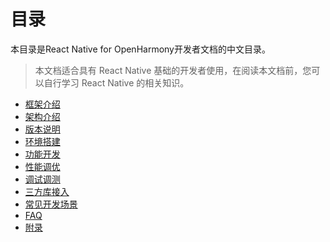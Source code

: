 # 目录

本目录是React Native for OpenHarmony开发者文档的中文目录。

> 本文档适合具有 React Native 基础的开发者使用，在阅读本文档前，您可以自行学习 React Native 的相关知识。

- [框架介绍](./框架介绍.md)
- [架构介绍](./架构介绍.md)
- [版本说明](./版本说明.md)
- [环境搭建](./环境搭建.md)
- [功能开发](./功能开发.md)
- [性能调优](./性能调优.md)
- [调试调测](./调试调测.md)
- [三方库接入](https://gitee.com/react-native-oh-library/usage-docs#rnoh-%E4%B8%89%E6%96%B9%E5%BA%93%E6%80%BB%E8%A7%88)
- [常见开发场景](./常见开发场景.md)
- [FAQ](./FAQ.md)
- [附录](./附录.md)
